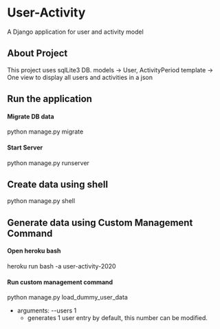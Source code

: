 # User-Activity
A Django application for user and activity model 

## About Project
This project uses sqlLite3 DB. 
models -> User, ActivityPeriod
template -> One view to display all users and activities in a json

## Run the application

#### Migrate DB data
python manage.py migrate
#### Start Server
python manage.py runserver

## Create data using shell
python manage.py shell

## Generate data using Custom Management Command

#### Open heroku bash
heroku run bash -a user-activity-2020

#### Run custom management command
python manage.py load_dummy_user_data

* arguments: --users 1
    * generates 1 user entry by default, this number can be modified.